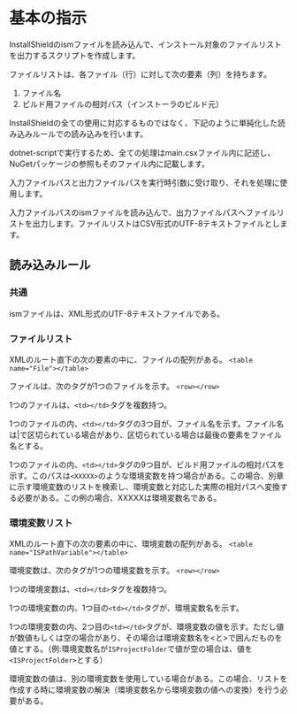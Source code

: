 # 基本の指示

InstallShieldのismファイルを読み込んで、インストール対象のファイルリストを出力するスクリプトを作成します。

ファイルリストは、各ファイル（行）に対して次の要素（列）を持ちます。

1. ファイル名
1. ビルド用ファイルの相対パス（インストーラのビルド元）

InstallShieldの全ての使用に対応するものではなく、下記のように単純化した読み込みルールでの読み込みを行います。

dotnet-scriptで実行するため、全ての処理はmain.csxファイル内に記述し、NuGetパッケージの参照もそのファイル内に記載します。

入力ファイルパスと出力ファイルパスを実行時引数に受け取り、それを処理に使用します。

入力ファイルパスのismファイルを読み込んで、出力ファイルパスへファイルリストを出力します。ファイルリストはCSV形式のUTF-8テキストファイルとします。

## 読み込みルール

### 共通

ismファイルは、XML形式のUTF-8テキストファイルである。

### ファイルリスト

XMLのルート直下の次の要素の中に、ファイルの配列がある。 `<table name="File"></table>`

ファイルは、次のタグが1つのファイルを示す。 `<row></row>`

1つのファイルは、`<td></td>`タグを複数持つ。

1つのファイルの内、`<td></td>`タグの3つ目が、ファイル名を示す。ファイル名は|で区切られている場合があり、区切られている場合は最後の要素をファイル名とする。

1つのファイルの内、`<td></td>`タグの9つ目が、ビルド用ファイルの相対パスを示す。このパスは`<XXXXX>`のような環境変数を持つ場合がある。この場合、別章に示す環境変数のリストを検索し、環境変数と対応した実際の相対パスへ変換する必要がある。この例の場合、XXXXXは環境変数名である。

### 環境変数リスト

XMLのルート直下の次の要素の中に、環境変数の配列がある。 `<table name="ISPathVariable"></table>`

環境変数は、次のタグが1つの環境変数を示す。 `<row></row>`

1つの環境変数は、`<td></td>`タグを複数持つ。

1つの環境変数の内、1つ目の`<td></td>`タグが、環境変数名を示す。

1つの環境変数の内、2つ目の`<td></td>`タグが、環境変数の値を示す。ただし値が数値もしくは空の場合があり、その場合は環境変数名を<と>で囲んだものを値とする。（例:環境変数名が`ISProjectFolder`で値が空の場合は、値を`<ISProjectFolder>`とする）

環境変数の値は、別の環境変数を使用している場合がある。この場合、リストを作成する時に環境変数の解決（環境変数名から環境変数の値への変換）を行う必要がある。


